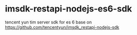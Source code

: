 # imsdk-restapi-nodejs-es6-sdk
tencent yun tim server sdk for es 6 base on https://github.com/tencentyun/imsdk_restapi-nodejs-sdk
